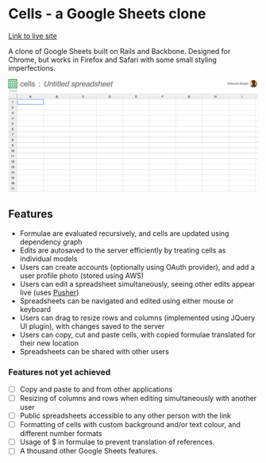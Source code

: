 # Cells - a Google Sheets clone

[Link to live site][live-site]

[live-site]: http://cells.edmund.io

A clone of Google Sheets built on Rails and Backbone. Designed for Chrome, but works in Firefox and Safari with some small styling imperfections.

![screenshot]

## Features

- Formulae are evaluated recursively, and cells are updated using dependency graph
- Edits are autosaved to the server efficiently by treating cells as individual models
- Users can create accounts (optionally using OAuth provider), and add a user profile photo (stored using AWS)
- Users can edit a spreadsheet simultaneously, seeing other edits appear live (uses [Pusher](https://pusher.com/))
- Spreadsheets can be navigated and edited using either mouse or keyboard
- Users can drag to resize rows and columns (implemented using JQuery UI plugin), with changes saved to the server
- Users can copy, cut and paste cells, with copied formulae translated for their new location
- Spreadsheets can be shared with other users


### Features not yet achieved
- [ ] Copy and paste to and from other applications
- [ ] Resizing of columns and rows when editing simultaneously with another user
- [ ] Public spreadsheets accessible to any other person with the link
- [ ] Formatting of cells with custom background and/or text colour, and different number formats
- [ ] Usage of $ in formulae to prevent translation of references.
- [ ] A thousand other Google Sheets features.

[screenshot]: ./screenshot.jpg
